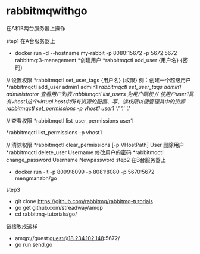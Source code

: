# rabbitmqwithgo

在A和B两台服务器上操作

step1
在A台服务器上
* docker run -d --hostname my-rabbit -p 8080:15672 -p 5672:5672 rabbitmq:3-management
*创建用户
*rabbitmqctl add_user {用户名} {密码}

// 设置权限
*rabbitmqctl set_user_tags {用户名} {权限}
例：创建一个超级用户
*rabbitmqctl add_user admin1 admin1
*rabbitmqctl set_user_tags admin1 administrator
查看用户列表
*rabbitmqctl list_users
为用户赋权
// 使用户user1具有vhost1这个virtual host中所有资源的配置、写、读权限以便管理其中的资源
*rabbitmqctl  set_permissions -p vhost1 user1 '.*' '.*' '.*' 

// 查看权限
*rabbitmqctl list_user_permissions user1

*rabbitmqctl list_permissions -p vhost1

// 清除权限
*rabbitmqctl clear_permissions [-p VHostPath] User
删除用户
*rabbitmqctl delete_user Username
修改用户的密码
*rabbitmqctl change_password Username Newpassword
step2
在B台服务器上
  * docker run -it -p 8099:8099 -p 8081:8080 -p 5670:5672 mengmanzbh/go

step3
  * git clone https://github.com/rabbitmq/rabbitmq-tutorials
  * go get github.com/streadway/amqp
  * cd rabbitmq-tutorials/go/

链接改成这样
 *  amqp://guest:guest@18.234.102.148:5672/
 *  go run send.go


